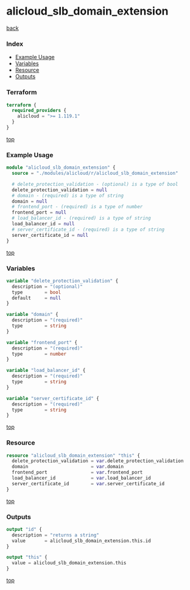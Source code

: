 # alicloud_slb_domain_extension

[back](../alicloud.md)

### Index

- [Example Usage](#example-usage)
- [Variables](#variables)
- [Resource](#resource)
- [Outputs](#outputs)

### Terraform

```terraform
terraform {
  required_providers {
    alicloud = ">= 1.119.1"
  }
}
```

[top](#index)

### Example Usage

```terraform
module "alicloud_slb_domain_extension" {
  source = "./modules/alicloud/r/alicloud_slb_domain_extension"

  # delete_protection_validation - (optional) is a type of bool
  delete_protection_validation = null
  # domain - (required) is a type of string
  domain = null
  # frontend_port - (required) is a type of number
  frontend_port = null
  # load_balancer_id - (required) is a type of string
  load_balancer_id = null
  # server_certificate_id - (required) is a type of string
  server_certificate_id = null
}
```

[top](#index)

### Variables

```terraform
variable "delete_protection_validation" {
  description = "(optional)"
  type        = bool
  default     = null
}

variable "domain" {
  description = "(required)"
  type        = string
}

variable "frontend_port" {
  description = "(required)"
  type        = number
}

variable "load_balancer_id" {
  description = "(required)"
  type        = string
}

variable "server_certificate_id" {
  description = "(required)"
  type        = string
}
```

[top](#index)

### Resource

```terraform
resource "alicloud_slb_domain_extension" "this" {
  delete_protection_validation = var.delete_protection_validation
  domain                       = var.domain
  frontend_port                = var.frontend_port
  load_balancer_id             = var.load_balancer_id
  server_certificate_id        = var.server_certificate_id
}
```

[top](#index)

### Outputs

```terraform
output "id" {
  description = "returns a string"
  value       = alicloud_slb_domain_extension.this.id
}

output "this" {
  value = alicloud_slb_domain_extension.this
}
```

[top](#index)